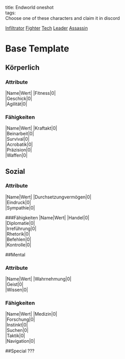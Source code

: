 title: Endworld oneshot  
tags:   
Choose one of these characters and claim it in discord


[Infiltrator](ew_infiltrator_example)
[Fighter](ew_fighter_example)
[Tech](ew_tech_example)
[Leader](ew_face_example)
[Assassin](ew_assassin_example)

# Base Template

## Körperlich

### Attribute
|Name|Wert|
|Fitness|0|  
|Geschick|0|  
|Agilität|0|  

### Fähigkeiten
|Name|Wert|
|Kraftakt|0|  
|Beinarbeit|0|  
|Survival|0|  
|Acrobatik|0|  
|Präzision|0|  
|Waffen|0|  

## Sozial

### Attribute
|Name|Wert|
|Durchsetzungvermögen|0|  
|Eindruck|0|  
|Sympathie|0|  

###Fähigkeiten
|Name|Wert|
|Handel|0|  
|Diplomatie|0|  
|Irreführung|0|  
|Rhetorik|0|  
|Befehlen|0|  
|Kontrolle|0|  

##Mental

### Attribute
|Name|Wert|
|Wahrnehmung|0|  
|Geist|0|  
|Wissen|0|  

### Fähigkeiten
|Name|Wert|
|Medizin|0|  
|Forschung|0|  
|Instinkt|0|  
|Suchen|0|  
|Taktik|0|  
|Navigation|0|  


##Special
???